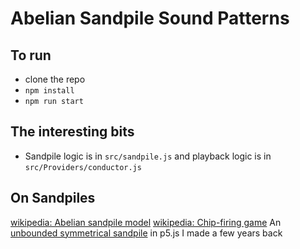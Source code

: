 # Abelian Sandpile Sound Patterns

## To run
* clone the repo  
* `npm install`
* `npm run start`

## The interesting bits
* Sandpile logic is in `src/sandpile.js` and playback logic is in `src/Providers/conductor.js`

## On Sandpiles
[wikipedia: Abelian sandpile model](https://en.wikipedia.org/wiki/Abelian_sandpile_model)
[wikipedia: Chip-firing game](https://en.wikipedia.org/wiki/Chip-firing_game)
An [unbounded symmetrical sandpile](https://openprocessing.org/sketch/417160) in p5.js I made a few years back
